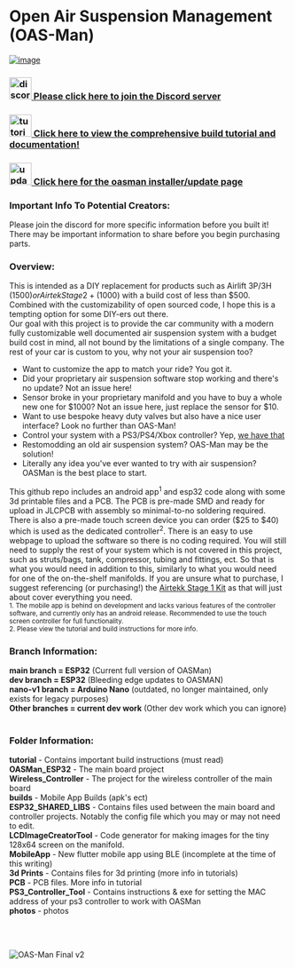 # Open Air Suspension Management (OAS-Man)
[![image](https://github.com/user-attachments/assets/2990d62f-51a5-47d8-a54a-e71efa27a2cd)](https://oasman.dev) 
<!---![image](https://github.com/user-attachments/assets/ea535981-4f51-4782-8f93-9eb1126dc81b)-->


###  [ <img src="https://github.com/user-attachments/assets/d6edf30f-0ae1-477c-ac8e-d6a4e7444bd0" alt="discord icon" width="40"/> Please click here to join the Discord server](https://discord.gg/pUf7FmHKpg) 
###  [ <img src="https://github.com/user-attachments/assets/04ea84f8-5977-46fa-a044-c5cdf82e4bf3" alt="tutorial icon" width="40"/> Click here to view the comprehensive build tutorial and documentation!](https://oasman.dev)
###  [ <img src="https://github.com/user-attachments/assets/82590a11-25d7-4a6f-9b23-a3656df55c48" alt="update icon" width="40"/> Click here for the oasman installer/update page](https://oasman.dev/oasman/flash)

### Important Info To Potential Creators:
Please join the discord for more specific information before you built it!<br>
There may be important information to share before you begin purchasing parts.<br>

### Overview:
This is intended as a DIY replacement for products such as Airlift 3P/3H ($1500) or Airtek Stage 2+ ($1000) with a build cost of less than $500. Combined with the customizability of open sourced code, I hope this is a tempting option for some DIY-ers out there.<br>
Our goal with this project is to provide the car community with a modern fully customizable well documented air suspension system with a budget build cost in mind, all not bound by the limitations of a single company. The rest of your car is custom to you, why not your air suspension too?<br>
- Want to customize the app to match your ride? You got it.<br>
- Did your proprietary air suspension software stop working and there's no update? Not an issue here!<br>
- Sensor broke in your proprietary manifold and you have to buy a whole new one for $1000? Not an issue here, just replace the sensor for $10.<br>
- Want to use bespoke heavy duty valves but also have a nice user interface? Look no further than OAS-Man!<br>
- Control your system with a PS3/PS4/Xbox controller? Yep, [we have that](https://www.youtube.com/shorts/fbXJVwzc6P0)<br>
- Restomodding an old air suspension system? OAS-Man may be the solution!<br>
- Literally any idea you've ever wanted to try with air suspension? OASMan is the best place to start.<br>

This github repo includes an android app<sup>1</sup> and esp32 code along with some 3d printable files and a PCB. The PCB is pre-made SMD and ready for upload in JLCPCB with assembly so minimal-to-no soldering required. There is also a pre-made touch screen device you can order ($25 to $40) which is used as the dedicated controller<sup>2</sup>. There is an easy to use webpage to upload the software so there is no coding required. You will still need to supply the rest of your system which is not covered in this project, such as struts/bags, tank, compressor, tubing and fittings, ect. So that is what you would need in addition to this, similarly to what you would need for one of the on-the-shelf manifolds. If you are unsure what to purchase, I suggest referencing (or purchasing!) the [Airtekk Stage 1 Kit](https://www.airtekk.com/product-p/uni-stage1-kit.htm) as that will just about cover everything you need.<br>
<sub>1. The mobile app is behind on development and lacks various features of the controller software, and currently only has an android release. Recommended to use the touch screen controller for full functionality.</sub><br>
<sub>2. Please view the tutorial and build instructions for more info.</sub>

### Branch Information:
**main branch = ESP32** (Current full version of OASMan)<br>
**dev branch = ESP32** (Bleeding edge updates to OASMAN)<br>
**nano-v1 branch = Arduino Nano** (outdated, no longer maintained, only exists for legacy purposes)<br>
**Other branches = current dev work** (Other dev work which you can ignore)<br>
<br>
### Folder Information:
**tutorial** - Contains important build instructions (must read)<br>
**OASMan_ESP32** - The main board project<br>
**Wireless_Controller** - The project for the wireless controller of the main board<br>
**builds** - Mobile App Builds (apk's ect)<br>
**ESP32_SHARED_LIBS** - Contains files used between the main board and controller projects. Notably the config file which you may or may not need to edit.<br>
**LCDImageCreatorTool** - Code generator for making images for the tiny 128x64 screen on the manifold.<br>
**MobileApp** - New flutter mobile app using BLE (incomplete at the time of this writing)<br>
**3d Prints** - Contains files for 3d printing (more info in tutorials)<br>
**PCB** - PCB files. More info in tutorial<br>
**PS3_Controller_Tool** - Contains instructions & exe for setting the MAC address of your ps3 controller to work with OASMan<br>
**photos** - photos<br>
<br>

<br>

<!---
**Loose steps:** <br>
1. Order parts, order circuit board on JLPCB website, 3d print parts
2. Solder parts to circuit board, flip all switches to off
    1. For the manifold connector, wire the white wires (abcdefgh) in alphabetical order on the board, so 1 is a, 2 is b, and so on. The 9th wire goes to the spot right above the rest of the wires.
    2. The pressure sensors go in order... 1(manifold) -> FP (board) ... 4 -> RD. In general the order of everything is FRONT PASSENGER, REAR PASSENGER, FRONT DRIVER, REAR DRIVER abbreviatted FP, RP, FD, RD, sorry for the odd order it happened by accident
4. Configure code:
    1. get mac address of HC-06 bluetooth device by using an app or sommething to find it.
    2. Put the mac address in the android code, replacing the old mac address
    3. (Optional) Update the passwords in the app and arduino code if you want
    4. Write code to arduino
5. Circuit board single switch off, on the double switch make the top one on and bottom one off (this will power the arduino by 5v from the buck converter. 12 is bottom switch if you want to use that instead but you can ignore it)
-->
![OAS-Man Final v2](https://github.com/user-attachments/assets/7cc1af3d-1113-4094-8ff5-7ee16f282eb0)
<!--![wireless_contoller](https://github.com/user-attachments/assets/ef3c085b-e8ef-4365-bd6b-093a90eec54d)
![manifold](https://github.com/user-attachments/assets/d93784e5-7e5e-4bb0-891a-8a2a8e4d4da0)
![app_airsuspension](https://user-images.githubusercontent.com/7937950/236578835-0e3a208d-48cf-48e8-a882-4479f1afe35c.png)-->
<!--![car_airsuspension](https://user-images.githubusercontent.com/7937950/236578918-bfa39ad6-a3b5-4d52-b36a-be34e8c608af.png)-->
<!--![oasman mascot car](https://github.com/user-attachments/assets/aef9e896-0be0-4203-92d2-81836c27fd5d)-->
